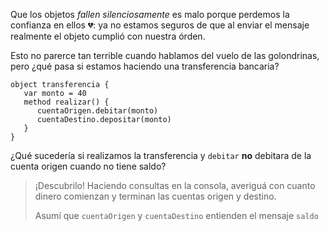 Que los objetos _fallen silenciosamente_ es malo porque perdemos la confianza en ellos :broken_heart:: ya no estamos seguros de que al enviar el mensaje realmente el objeto cumplió con nuestra órden. 

Esto no parerce tan terrible cuando hablamos del vuelo de las golondrinas, pero ¿qué pasa si estamos haciendo una transferencia bancaria? 

```wollok
object transferencia {
   var monto = 40
   method realizar() {
      cuentaOrigen.debitar(monto)
      cuentaDestino.depositar(monto)
   }
}
```

¿Qué sucedería si realizamos la transferencia y `debitar` **no** debitara de la cuenta origen cuando no tiene saldo?

> ¡Descubrilo! Haciendo consultas en la consola, averiguá con cuanto dinero comienzan y terminan las cuentas origen y destino. 
>
> Asumí que `cuentaOrigen` y `cuentaDestino` entienden el mensaje `saldo`

